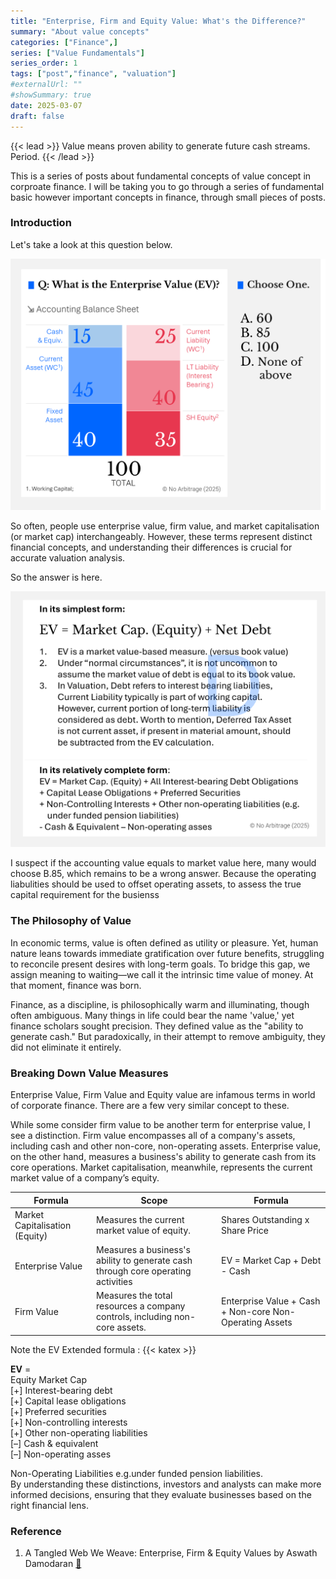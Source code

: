 ```yaml
---
title: "Enterprise, Firm and Equity Value: What's the Difference?"
summary: "About value concepts"
categories: ["Finance",]
series: ["Value Fundamentals"]
series_order: 1
tags: ["post","finance", "valuation"]
#externalUrl: ""
#showSummary: true
date: 2025-03-07
draft: false
---
```


{{< lead >}}
Value means proven ability to generate future cash streams. Period.
{{< /lead >}}

This is a series of posts about fundamental concepts of value concept in corproate finance. I will be taking you to go through a series of fundamental basic however important concepts in finance, through small pieces of posts.

### Introduction
Let's take a look at this question below.

![Question about EV Calculation](EV-flashcard-front.png)

So often, people use enterprise value, firm value, and market capitalisation (or market cap) interchangeably. However, these terms represent distinct financial concepts, and understanding their differences is crucial for accurate valuation analysis.

So the answer is here.

![Question about EV Calculation](EV-flashcard-back.png)

I suspect if the accounting value equals to  market value here, many would choose B.85, which remains to be a wrong answer. Because the operating liabulities should be used to offset operating assets, to assess the true capital requirement for the busienss

### The Philosophy of Value

In economic terms, value is often defined as utility or pleasure. Yet, human nature leans towards immediate gratification over future benefits, struggling to reconcile present desires with long-term goals. To bridge this gap, we assign meaning to waiting—we call it the intrinsic time value of money. At that moment, finance was born.

Finance, as a discipline, is philosophically warm and illuminating, though often ambiguous. Many things in life could bear the name 'value,' yet finance scholars sought precision. They defined value as the "ability to generate cash." But paradoxically, in their attempt to remove ambiguity, they did not eliminate it entirely.

### Breaking Down Value Measures

Enterprise Value,  Firm Value and Equity value are infamous terms in world of corporate finance. There are a few very similar concept to these.

While some consider firm value to be another term for enterprise value, I see a distinction. Firm value encompasses all of a company's assets, including cash and other non-core, non-operating assets. Enterprise value, on the other hand, measures a business's ability to generate cash from its core operations. Market capitalisation, meanwhile, represents the current market value of a company’s equity.

| Formula | Scope | Formula |
| --- | --- | --- |
| Market Capitalisation (Equity) | Measures the current market value of equity. | Shares Outstanding x Share Price |
| Enterprise Value | Measures a business's ability to generate cash through core operating activities | EV = Market Cap + Debt - Cash |
| Firm Value | Measures the total resources a company controls, including non-core assets. | Enterprise Value + Cash + Non-core Non-Operating Assets |

Note the EV Extended formula :
{{< katex >}}

**EV** = <br>
Equity Market Cap 
<br>[+] Interest-bearing debt 
<br>[+] Capital lease obligations
<br>[+] Preferred securities
<br>[+] Non-controlling interests 
<br> [+] Other non-operating liabilities 
<br>[–] Cash & equivalent
<br>[–] Non-operating asses


Non-Operating Liabilities e.g.under funded pension liabilities.
</br> By understanding these distinctions, investors and analysts can make more informed decisions, ensuring that they evaluate businesses based on the right financial lens.

### Reference
1. A Tangled Web We Weave: Enterprise, Firm & Equity Values by Aswath Damodaran [🔗](https://pages.stern.nyu.edu/~adamodar/pdfiles/eqnotes/webcasts/multiplecalc/multiplecalc.pdf)